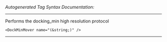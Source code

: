 _Autogenerated Tag Syntax Documentation:_

---
Performs the docking_min high resolution protocol

```
<DockMinMover name="(&string;)" />
```



---
